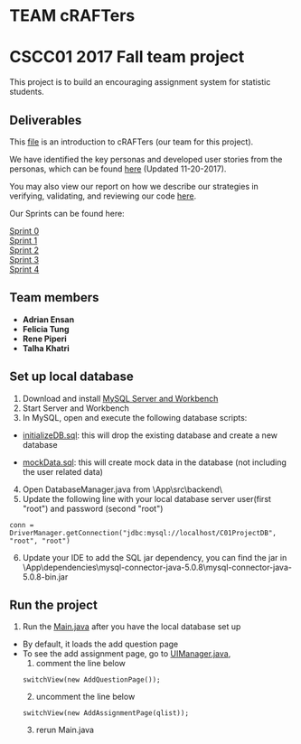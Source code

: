 # TEAM cRAFTers
# CSCC01 2017 Fall team project
This project is to build an encouraging assignment system for statistic students. 


## Deliverables 

This [file](https://github.com/CSCC01F17/L01_01/blob/master/project_documentation/ProjectTeamAgreement.pdf) is an introduction to cRAFTers (our team for this project).

We have identified the key personas and developed user stories from the personas, which can be found [here](https://github.com/CSCC01F17/L01_01/blob/master/product_backlog/userpersonas+stories_v3.pdf) (Updated 11-20-2017).

You may also view our report on how we describe our strategies in verifying, validating, and reviewing our code [here](https://github.com/CSCC01F17/L01_01/blob/master/project_documentation/verify-validate-review.pdf).

Our Sprints can be found here:

[Sprint 0](https://github.com/CSCC01F17/L01_01/blob/master/product_backlog/product_backlog_sprint0.pdf)  
[Sprint 1](https://github.com/CSCC01F17/L01_01/blob/master/product_backlog/product_backlog_sprint1.pdf)  
[Sprint 2](https://github.com/CSCC01F17/L01_01/blob/master/product_backlog/product_backlog_sprint2.pdf)  
[Sprint 3](https://github.com/CSCC01F17/L01_01/blob/master/product_backlog/product_backlog_sprint3.pdf)  
[Sprint 4](https://github.com/CSCC01F17/L01_01/blob/master/product_backlog/product_backlog_sprint4.pdf)  

## Team members 

* **Adrian Ensan** 
* **Felicia Tung** 
* **Rene Piperi** 
* **Talha Khatri** 


## Set up local database
1. Download and install [MySQL Server and Workbench](https://dev.mysql.com/downloads/installer/)
2. Start Server and Workbench
3. In MySQL, open and execute the following database scripts:
  
  * [initializeDB.sql](https://github.com/CSCC01F17/L01_01/blob/master/initializeDB.sql): this will drop the existing database and create a new database
  
  * [mockData.sql](https://github.com/CSCC01F17/L01_01/blob/master/mockData.sql): this will create mock data in the database (not including the user related data)
4. Open DatabaseManager.java from \App\src\backend\
5. Update the following line with your local database server user(first "root") and password (second "root")
```
conn = DriverManager.getConnection("jdbc:mysql://localhost/C01ProjectDB", "root", "root")
```
6. Update your IDE to add the SQL jar dependency, you can find the jar in \App\dependencies\mysql-connector-java-5.0.8\mysql-connector-java-5.0.8-bin.jar

## Run the project
1. Run the [Main.java](https://github.com/CSCC01F17/L01_01/blob/master/App/src/Main.java) after you have the local database set up 
* By default, it loads the add question page 
* To see the add assignment page, go to [UIManager.java](https://github.com/CSCC01F17/L01_01/blob/master/App/src/ui/UIManager.java), 
  1. comment the line below 
  ```
  switchView(new AddQuestionPage());
  ```
  2. uncomment the line below 
  ```
  switchView(new AddAssignmentPage(qlist));
  ```
  3. rerun Main.java 
